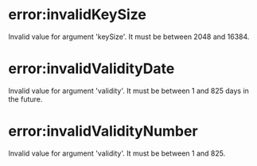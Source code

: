 # error:invalidKeySize

Invalid value for argument 'keySize'. It must be between 2048 and 16384.

# error:invalidValidityDate

Invalid value for argument 'validity'. It must be between 1 and 825 days in the future.

# error:invalidValidityNumber

Invalid value for argument 'validity'. It must be between 1 and 825.
